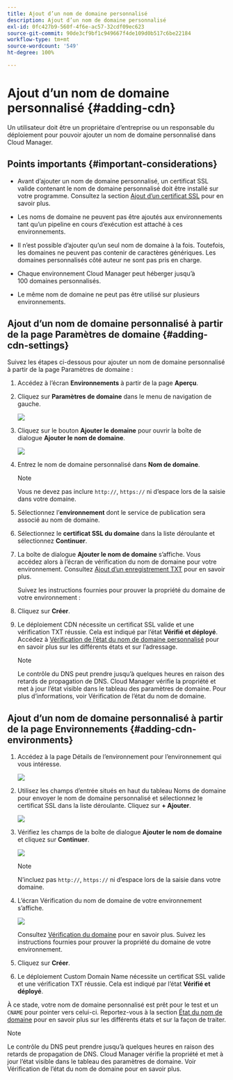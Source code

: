 ```yaml
---
title: Ajout d’un nom de domaine personnalisé
description: Ajout d’un nom de domaine personnalisé
exl-id: 0fc427b9-560f-4f6e-ac57-32cdf09ec623
source-git-commit: 90de3cf9bf1c949667f4de109d0b517c6be22184
workflow-type: tm+mt
source-wordcount: '549'
ht-degree: 100%

---
```


# Ajout d’un nom de domaine personnalisé {#adding-cdn}

Un utilisateur doit être un propriétaire d’entreprise ou un responsable du déploiement pour pouvoir ajouter un nom de domaine personnalisé dans Cloud Manager.

## Points importants {#important-considerations}

* Avant d’ajouter un nom de domaine personnalisé, un certificat SSL valide contenant le nom de domaine personnalisé doit être installé sur votre programme. Consultez la section [Ajout d’un certificat SSL](/help/implementing/cloud-manager/managing-ssl-certifications/add-ssl-certificate.md) pour en savoir plus.

* Les noms de domaine ne peuvent pas être ajoutés aux environnements tant qu’un pipeline en cours d’exécution est attaché à ces environnements.

* Il n’est possible d’ajouter qu’un seul nom de domaine à la fois. Toutefois, les domaines ne peuvent pas contenir de caractères génériques. Les domaines personnalisés côté auteur ne sont pas pris en charge.

* Chaque environnement Cloud Manager peut héberger jusqu’à 100 domaines personnalisés.

* Le même nom de domaine ne peut pas être utilisé sur plusieurs environnements.

## Ajout d’un nom de domaine personnalisé à partir de la page Paramètres de domaine {#adding-cdn-settings}

Suivez les étapes ci-dessous pour ajouter un nom de domaine personnalisé à partir de la page Paramètres de domaine :

1. Accédez à l’écran **Environnements** à partir de la page **Aperçu**.

1. Cliquez sur **Paramètres de domaine** dans le menu de navigation de gauche.

   ![](/help/implementing/cloud-manager/assets/cdn/cdn-create.png)

1. Cliquez sur le bouton **Ajouter le domaine** pour ouvrir la boîte de dialogue **Ajouter le nom de domaine**.

   ![](/help/implementing/cloud-manager/assets/cdn/cdn-create2.png)

1. Entrez le nom de domaine personnalisé dans **Nom de domaine**.

   >[!NOTE]
   >Vous ne devez pas inclure `http://`, `https://` ni d’espace lors de la saisie dans votre domaine.

1. Sélectionnez l’**environnement** dont le service de publication sera associé au nom de domaine.

1. Sélectionnez le **certificat SSL du domaine** dans la liste déroulante et sélectionnez **Continuer**.

1. La boîte de dialogue **Ajouter le nom de domaine** s’affiche. Vous accédez alors à l’écran de vérification du nom de domaine pour votre environnement. Consultez [Ajout d’un enregistrement TXT](/help/implementing/cloud-manager/custom-domain-names/add-text-record.md) pour en savoir plus.

   Suivez les instructions fournies pour prouver la propriété du domaine de votre environnement :

1. Cliquez sur **Créer**.
1. Le déploiement CDN nécessite un certificat SSL valide et une vérification TXT réussie. Cela est indiqué par l’état **Vérifié et déployé**.
Accédez à [Vérification de l’état du nom de domaine personnalisé](/help/implementing/cloud-manager/custom-domain-names/check-domain-name-status.md) pour en savoir plus sur les différents états et sur l’adressage.

   >[!NOTE]
   >Le contrôle du DNS peut prendre jusqu’à quelques heures en raison des retards de propagation de DNS. Cloud Manager vérifie la propriété et met à jour l’état visible dans le tableau des paramètres de domaine. Pour plus d’informations, voir Vérification de l’état du nom de domaine.

## Ajout d’un nom de domaine personnalisé à partir de la page Environnements {#adding-cdn-environments}

1. Accédez à la page Détails de l’environnement pour l’environnement qui vous intéresse.

   ![](/help/implementing/cloud-manager/assets/cdn/cdn-create4.png)

1. Utilisez les champs d’entrée situés en haut du tableau Noms de domaine pour envoyer le nom de domaine personnalisé et sélectionnez le certificat SSL dans la liste déroulante. Cliquez sur **+ Ajouter**.

   ![](/help/implementing/cloud-manager/assets/cdn/cdn-create3.png)

1. Vérifiez les champs de la boîte de dialogue **Ajouter le nom de domaine** et cliquez sur **Continuer**.

   ![](/help/implementing/cloud-manager/assets/cdn/cdn-create5.png)

   >[!NOTE]
   >N’incluez pas `http://`, `https://` ni d’espace lors de la saisie dans votre domaine.

1. L’écran Vérification du nom de domaine de votre environnement s’affiche.

   ![](/help/implementing/cloud-manager/assets/cdn/cdn-create6.png)

   Consultez [Vérification du domaine](/help/implementing/cloud-manager/custom-domain-names/add-text-record.md) pour en savoir plus. Suivez les instructions fournies pour prouver la propriété du domaine de votre environnement.

1. Cliquez sur **Créer**.

1. Le déploiement Custom Domain Name nécessite un certificat SSL valide et une vérification TXT réussie. Cela est indiqué par l’état **Vérifié et déployé**.

À ce stade, votre nom de domaine personnalisé est prêt pour le test et un `CNAME` pour pointer vers celui-ci. Reportez-vous à la section [État du nom de domaine](/help/implementing/cloud-manager/custom-domain-names/check-domain-name-status.md) pour en savoir plus sur les différents états et sur la façon de traiter.

>[!NOTE]
>Le contrôle du DNS peut prendre jusqu’à quelques heures en raison des retards de propagation de DNS. Cloud Manager vérifie la propriété et met à jour l’état visible dans le tableau des paramètres de domaine. Voir Vérification de l’état du nom de domaine pour en savoir plus.
